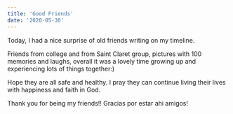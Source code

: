 ```yaml
---
title: 'Good Friends'
date: '2020-05-30'
---
```


Today, I had a nice surprise of old friends writing on my timeline. 

Friends from college and from Saint Claret group, pictures with 100 memories and laughs, overall it was a lovely time growing up and experiencing lots of things together:)

Hope they are all safe and healthy. I pray they can continue living their lives with happiness and faith in God. 

Thank you for being my friends!! Gracias por estar ahi amigos!